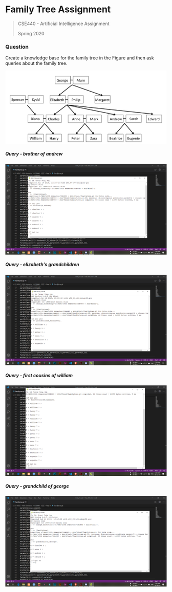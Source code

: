 # Family Tree Assignment

> CSE440 - Artificial Intelligence Assignment
>
> Spring 2020



### Question

Create a knowledge base for the family tree in the Figure and then ask queries about the family tree.

![](https://github.com/FHShubho/family_tree/blob/main/screenshots/figure.png)



##### Query - brother of andrew

![](https://github.com/FHShubho/family_tree/blob/main/screenshots/query%20-%20brother%20of%20andrew.png)



##### Query - elizabeth's grandchildren

![](https://github.com/FHShubho/family_tree/blob/main/screenshots/query%20-%20elizabeth's%20grandchildren.png)



##### Query - first cousins of william

![](https://github.com/FHShubho/family_tree/blob/main/screenshots/query%20-%20first%20cousins%20of%20william.png)



##### Query - grandchild of george

![](https://github.com/FHShubho/family_tree/blob/main/screenshots/query%20-%20grandchild%20of%20george.png)
